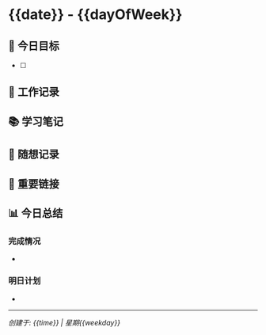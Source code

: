 # {{date}} - {{dayOfWeek}}

## 🎯 今日目标
- [ ] 

## 📝 工作记录


## 📚 学习笔记


## 💭 随想记录


## 🔗 重要链接


## 📊 今日总结
### 完成情况
- 

### 明日计划
- 

---
*创建于: {{time}} | 星期{{weekday}}* 